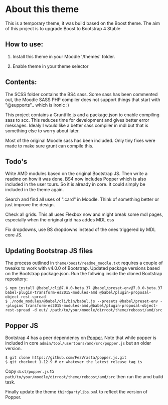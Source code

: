About this theme
================

This is a temporary theme, it was build based on the Boost theme. The aim of this project is to upgrade Boost to Bootstrap 4 Stable

How to use:
-----------

1. Install this theme in your Moodle '/themes' folder.

2. Enable theme in your theme selector


Contents:
---------

The SCSS folder contains the BS4 sass. Some sass has been commented out, the Moodle SASS PHP compiler does not support things that start with "@supports".. which is ironic :)

This project contains a Gruntfile.js and a package.json to enable compiling sass to scc. This reduces time for development and gives better error messages. Idealy I would like a better sass compiler in mdl but that is something else to worry about later.

Most of the original Moodle sass has been included. Only tiny fixes were made to make sure grunt can compile this.

Todo's
------

Write AMD modules based on the original Bootstrap JS. Then write a readme on how it was done. BS4 now includes Popper which is also included in the user tours. So it is already in core. It could simply be included in the theme again.

Search and find all uses of ".card" in Moodle. Think of something better or just improve the design.

Check all grids. This all uses Flexbox now and might break some mdl pages, especially when the original grid has addes MDL css

Fix dropdowns, use BS dropdowns instead of the ones triggered by MDL core JS.


Updating Bootstrap JS files
---------------------------

The process outlined in `theme/boost/readme_moodle.txt` requires a couple of tweaks to work with v4.0.0 of Bootstrap. Updated package versions based on the Bootstrap package.json. Run the follwing inside the cloned Bootstrap repository:

```
$ npm install @babel/cli@7.0.0-beta.37 @babel/preset-env@7.0.0-beta.37 babel-plugin-transform-es2015-modules-amd @babel/plugin-proposal-object-rest-spread
$ ./node_modules/@babel/cli/bin/babel.js --presets @babel/preset-env --plugins transform-es2015-modules-amd,@babel/plugin-proposal-object-rest-spread -d out/ /path/to/your/moodle/dirroot/theme/reboost/amd/src
```

Popper JS
---------
Bootstrap 4 has a peer dependency on [Popper](https://popper.js.org). Note that while popper is included in core `admin/tool/usertours/amd/src/popper.js` but an older version.
```
$ git clone https://github.com/FezVrasta/popper.js.git
$ git checkout 1.12.9 # or whatever the latest release tag is
```
Copy `dist/popper.js` to `path/to/your/moodle/dirroot/theme/reboost/amd/src` then run the amd build task.

Finally update the theme `thirdpartylibs.xml` to reflect the version of Popper.